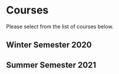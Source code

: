 # Courses

Please select from the list of courses below.
<!-- <Courses /> -->

## Winter Semester 2020

<Courses sort="name" winter/>

## Summer Semester 2021

<Courses summer/>

<!-- ## Sort by Date

<Courses sort="date"/>

## Sort by Name

<Courses sort="name" summer/> -->
